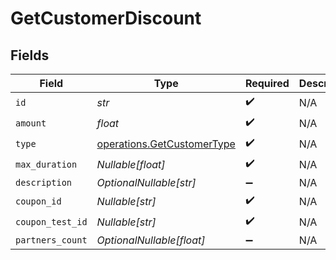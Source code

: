 # GetCustomerDiscount


## Fields

| Field                                                                    | Type                                                                     | Required                                                                 | Description                                                              |
| ------------------------------------------------------------------------ | ------------------------------------------------------------------------ | ------------------------------------------------------------------------ | ------------------------------------------------------------------------ |
| `id`                                                                     | *str*                                                                    | :heavy_check_mark:                                                       | N/A                                                                      |
| `amount`                                                                 | *float*                                                                  | :heavy_check_mark:                                                       | N/A                                                                      |
| `type`                                                                   | [operations.GetCustomerType](../../models/operations/getcustomertype.md) | :heavy_check_mark:                                                       | N/A                                                                      |
| `max_duration`                                                           | *Nullable[float]*                                                        | :heavy_check_mark:                                                       | N/A                                                                      |
| `description`                                                            | *OptionalNullable[str]*                                                  | :heavy_minus_sign:                                                       | N/A                                                                      |
| `coupon_id`                                                              | *Nullable[str]*                                                          | :heavy_check_mark:                                                       | N/A                                                                      |
| `coupon_test_id`                                                         | *Nullable[str]*                                                          | :heavy_check_mark:                                                       | N/A                                                                      |
| `partners_count`                                                         | *OptionalNullable[float]*                                                | :heavy_minus_sign:                                                       | N/A                                                                      |